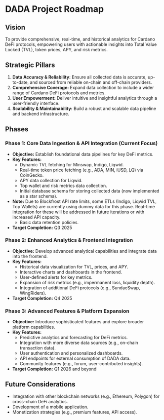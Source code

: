# DADA Project Roadmap

## Vision
To provide comprehensive, real-time, and historical analytics for Cardano DeFi protocols, empowering users with actionable insights into Total Value Locked (TVL), token prices, APY, and risk metrics.

## Strategic Pillars
1.  **Data Accuracy & Reliability:** Ensure all collected data is accurate, up-to-date, and sourced from reliable on-chain and off-chain providers.
2.  **Comprehensive Coverage:** Expand data collection to include a wider range of Cardano DeFi protocols and metrics.
3.  **User Empowerment:** Deliver intuitive and insightful analytics through a user-friendly interface.
4.  **Scalability & Maintainability:** Build a robust and scalable data pipeline and backend infrastructure.

## Phases

### Phase 1: Core Data Ingestion & API Integration (Current Focus)
*   **Objective:** Establish foundational data pipelines for key DeFi metrics.
*   **Key Features:**
    *   Dynamic TVL fetching for Minswap, Indigo, Liqwid.
    *   Real-time token price fetching (e.g., ADA, MIN, iUSD, LQ) via CoinGecko.
    *   APY data collection for Liqwid.
    *   Top wallet and risk metrics data collection.
    *   Initial database schema for storing collected data (now implemented as a star schema).
*   **Note:** Due to Blockfrost API rate limits, some ETLs (Indigo, Liqwid TVL, Top Wallets) are currently using dummy data for this phase. Real-time integration for these will be addressed in future iterations or with increased API capacity.
    *   Basic data retention policies.
*   **Target Completion:** Q3 2025

### Phase 2: Enhanced Analytics & Frontend Integration
*   **Objective:** Develop advanced analytical capabilities and integrate data into the frontend.
*   **Key Features:**
    *   Historical data visualization for TVL, prices, and APY.
    *   Interactive charts and dashboards in the frontend.
    *   User-defined alerts for key metrics.
    *   Expansion of risk metrics (e.g., impermanent loss, liquidity depth).
    *   Integration of additional DeFi protocols (e.g., SundaeSwap, WingRiders).
*   **Target Completion:** Q4 2025

### Phase 3: Advanced Features & Platform Expansion
*   **Objective:** Introduce sophisticated features and explore broader platform capabilities.
*   **Key Features:**
    *   Predictive analytics and forecasting for DeFi metrics.
    *   Integration with more diverse data sources (e.g., on-chain transaction data).
    *   User authentication and personalized dashboards.
    *   API endpoints for external consumption of DADA data.
    *   Community features (e.g., forum, user-contributed insights).
*   **Target Completion:** Q1 2026 and beyond

## Future Considerations
*   Integration with other blockchain networks (e.g., Ethereum, Polygon) for cross-chain DeFi analytics.
*   Development of a mobile application.
*   Monetization strategies (e.g., premium features, API access).
